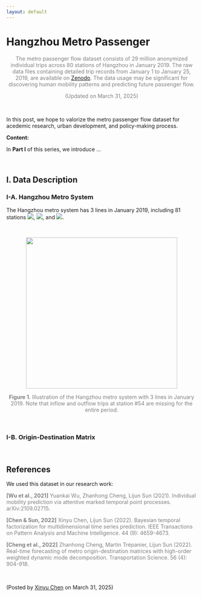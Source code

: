 ```yaml
---
layout: default
---
```


# Hangzhou Metro Passenger

<p align="center"><span style="color:gray">The metro passenger flow dataset consists of 29 million anonymized individual trips across 80 stations of Hangzhou in January 2019. The raw data files containing detailed trip records from January 1 to January 25, 2019, are available on <a href="https://doi.org/10.5281/zenodo.3145404">Zenodo</a>. The data usage may be significant for discovering human mobility patterns and predicting future passenger flow.</span></p>

<p align="center"><span style="color:gray">(Updated on March 31, 2025)</span></p>

<br>

In this post, we hope to valorize the metro passenger flow dataset for acedemic research, urban development, and policy-making process.

**Content:**

In **Part I** of this series, we introduce ...

<br>

## I. Data Description



### I-A. Hangzhou Metro System

The Hangzhou metro system has 3 lines in January 2019, including 81 stations <img style="display: inline;" src="https://latex.codecogs.com/svg.latex?&space;\{1,2,\cdots,34\}"/>, <img style="display: inline;" src="https://latex.codecogs.com/svg.latex?&space;\{35,36,\cdots,67\}"/>, and <img style="display: inline;" src="https://latex.codecogs.com/svg.latex?&space;\{68,69,\cdots,81\}"/>.

<br>

<p align="center">
<img align="middle" src="https://spatiotemporal-data.github.io/images/hz_metro.png" width="400" />
</p>

<p style="font-size: 14px; color: gray" align = "center">
<b>Figure 1.</b> Illustration of the Hangzhou metro system with 3 lines in January 2019. Note that inflow and outflow trips at station #54 are missing for the entire period.
</p>

<br>




### I-B. Origin-Destination Matrix


<br>

## References

We used this dataset in our research work:

<p style="font-size: 14px; color: gray">
<b>[Wu et al., 2021]</b> Yuankai Wu, Zhanhong Cheng, Lijun Sun (2021). Individual mobility prediction via attentive marked temporal point processes. arXiv:2109.02715.
</p>

<p style="font-size: 14px; color: gray">
<b>[Chen & Sun, 2022]</b> Xinyu Chen, Lijun Sun (2022). Bayesian temporal factorization for multidimensional time series prediction. IEEE Transactions on Pattern Analysis and Machine Intelligence. 44 (9): 4659-4673.
</p>

<p style="font-size: 14px; color: gray">
<b>[Cheng et al., 2022]</b> Zhanhong Cheng, Martin Trépanier, Lijun Sun (2022). Real-time forecasting of metro origin-destination matrices with high-order weighted dynamic mode decomposition. Transportation Science. 56 (4): 904-918.
</p>



<br>

<p align="left">(Posted by <a href="https://xinychen.github.io/">Xinyu Chen</a> on March 31, 2025)</p>
